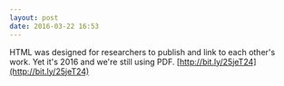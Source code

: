 ```yaml
---
layout: post
date: 2016-03-22 16:53
---
```

HTML was designed for researchers to publish and link to each other's work. Yet it's 2016 and we're still using PDF. [http://bit.ly/25jeT24](http://bit.ly/25jeT24)
